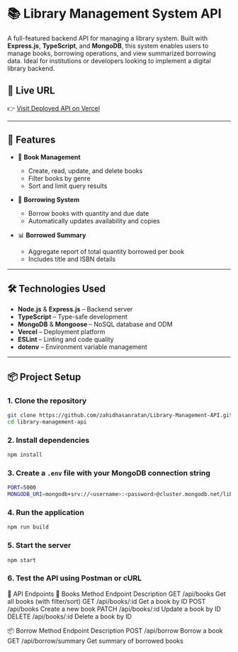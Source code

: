 # 📚 Library Management System API

A full-featured backend API for managing a library system. Built with **Express.js**, **TypeScript**, and **MongoDB**, this system enables users to manage books, borrowing operations, and view summarized borrowing data. Ideal for institutions or developers looking to implement a digital library backend.

## 🚀 Live URL

👉 [Visit Deployed API on Vercel](https://library-management-api-gilt.vercel.app/)

---

## 📌 Features

- 📖 **Book Management**

  - Create, read, update, and delete books
  - Filter books by genre
  - Sort and limit query results

- 🔁 **Borrowing System**

  - Borrow books with quantity and due date
  - Automatically updates availability and copies

- 📊 **Borrowed Summary**
  - Aggregate report of total quantity borrowed per book
  - Includes title and ISBN details

---

## 🛠️ Technologies Used

- **Node.js** & **Express.js** – Backend server
- **TypeScript** – Type-safe development
- **MongoDB** & **Mongoose** – NoSQL database and ODM
- **Vercel** – Deployment platform
- **ESLint** – Linting and code quality
- **dotenv** – Environment variable management

---

## 📦 Project Setup

### 1. Clone the repository

```bash
git clone https://github.com/zahidhasanratan/Library-Management-API.git
cd library-management-api
```

### 2. Install dependencies

```bash
npm install
```

### 3. Create a `.env` file with your MongoDB connection string

```bash
PORT=5000
MONGODB_URI=mongodb+srv://<username>:<password>@cluster.mongodb.net/libraryDB
```

### 4. Run the application

```bash
npm run build
```

### 5. Start the server

```bash
npm start
```

### 6. Test the API using Postman or cURL

🔄 API Endpoints
📘 Books
Method Endpoint Description
GET /api/books Get all books (with filter/sort)
GET /api/books/:id Get a book by ID
POST /api/books Create a new book
PATCH /api/books/:id Update a book by ID
DELETE /api/books/:id Delete a book by ID

📦 Borrow
Method Endpoint Description
POST /api/borrow Borrow a book
GET /api/borrow/summary Get summary of borrowed books
